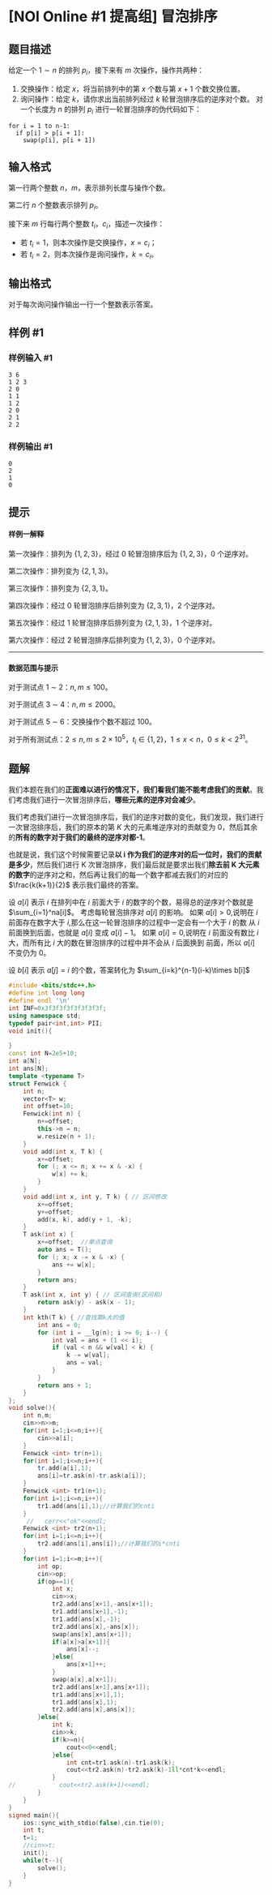 # [NOI Online #1 提高组] 冒泡排序

## 题目描述

给定一个 $1 ∼ n$ 的排列 $p_i$，接下来有 $m$ 次操作，操作共两种：
1. 交换操作：给定 $x$，将当前排列中的第 $x$ 个数与第 $x+1$ 个数交换位置。
2. 询问操作：给定 $k$，请你求出当前排列经过 $k$ 轮冒泡排序后的逆序对个数。
对一个长度为 $n$ 的排列 $p_i$ 进行一轮冒泡排序的伪代码如下：
```
for i = 1 to n-1:
  if p[i] > p[i + 1]:
    swap(p[i], p[i + 1])
```

## 输入格式

第一行两个整数 $n$，$m$，表示排列长度与操作个数。

第二行 $n$ 个整数表示排列 $p_i$。

接下来 $m$ 行每行两个整数 $t_i$，$c_i$，描述一次操作：
- 若 $t_i=1$，则本次操作是交换操作，$x=c_i$；
- 若 $t_i=2$，则本次操作是询问操作，$k=c_i$。

## 输出格式

对于每次询问操作输出一行一个整数表示答案。

## 样例 #1

### 样例输入 #1

```
3 6
1 2 3
2 0
1 1
1 2
2 0
2 1
2 2
```

### 样例输出 #1

```
0
2
1
0
```

## 提示

#### 样例一解释
第一次操作：排列为 $\{1,2,3\}$，经过 0 轮冒泡排序后为 $\{1,2,3\}$，$0$ 个逆序对。

第二次操作：排列变为 $\{2,1,3\}$。

第三次操作：排列变为 $\{2,3,1\}$。

第四次操作：经过 $0$ 轮冒泡排序后排列变为 $\{2,3,1\}$，$2$ 个逆序对。

第五次操作：经过 $1$ 轮冒泡排序后排列变为 $\{2,1,3\}$，$1$ 个逆序对。

第六次操作：经过 $2$ 轮冒泡排序后排列变为 $\{1,2,3\}$，$0$ 个逆序对。

---

#### 数据范围与提示
对于测试点 1 ∼ 2：$n,m \leq 100$。

对于测试点 3 ∼ 4：$n,m \leq 2000$。

对于测试点 5 ∼ 6：交换操作个数不超过 $100$。

对于所有测试点：$2 \leq n,m \leq 2 \times 10^5$，$t_i \in \{1,2\}$，$1 \leq x < n$，$0 \leq k < 2^{31}$。

## 题解
我们本题在我们的**正面难以进行的情况下，我们看我们能不能考虑我们的贡献**。我们考虑我们进行一次冒泡排序后，**哪些元素的逆序对会减少**。

我们考虑我们进行一次冒泡排序后，我们的逆序对数的变化，我们发现，我们进行一次冒泡排序后，我们的原本的第 $K$ 大的元素堆逆序对的贡献变为 0，然后其余的**所有的数字对于我们的最终的逆序对都-1**。

也就是说，我们这个时候需要记录**以 i 作为我们的逆序对的后一位时，我们的贡献是多少**，然后我们进行 K 次冒泡排序，我们最后就是要求出我们**除去前 K 大元素的数字**的逆序对之和，然后再让我们的每一个数字都减去我们的对应的 $\frac{k(k+1)}{2}$ 表示我们最终的答案。

设 $a[i]$ 表示 $i$ 在排列中在 $i$ 前面大于 $i$ 的数字的个数，易得总的逆序对个数就是 $\sum_{i=1}^na[i]$。
考虑每轮冒泡排序对 $a[i]$ 的影响。
如果 $a[i]>0$,说明在 $i$ 前面存在数字大于 $i$,那么在这一轮冒泡排序的过程中一定会有一个大于 $i$ 的数
从 $i$ 前面换到后面，也就是 $a[i]$ 变成 $a[i]-1$。
如果 $a[i]=0$,说明在 $i$ 前面没有数比 $i$ 大，而所有比 $i$ 大的数在冒泡排序的过程中并不会从 $i$ 后面换到
前面，所以 $a[i]$ 不变仍为 0。

设 $b[i]$ 表示 $a[j]=i$ 的个数，答案转化为 $\sum_{i=k}^{n-1}(i-k)\times b[i]$


```cpp
#include <bits/stdc++.h>
#define int long long
#define endl '\n'
int INF=0x3f3f3f3f3f3f3f3f;
using namespace std;
typedef pair<int,int> PII;
void init(){
    
}
const int N=2e5+10;
int a[N];
int ans[N];
template <typename T>
struct Fenwick {
    int n;
    vector<T> w;
    int offset=10;
    Fenwick(int n) {
        n+=offset;
        this->n = n;
        w.resize(n + 1);
    }
    void add(int x, T k) {
        x+=offset;
        for (; x <= n; x += x & -x) {
            w[x] += k;
        }
    }
    void add(int x, int y, T k) { // 区间修改
        x+=offset;
        y+=offset;
        add(x, k), add(y + 1, -k);
    }
    T ask(int x) {
        x+=offset;  //单点查询
        auto ans = T();
        for (; x; x -= x & -x) {
            ans += w[x];
        }
        return ans;
    }
    T ask(int x, int y) { // 区间查询(区间和)
        return ask(y) - ask(x - 1);
    }
    int kth(T k) { //查找第k大的值
        int ans = 0;
        for (int i = __lg(n); i >= 0; i--) {
            int val = ans + (1 << i);
            if (val < n && w[val] < k) {
                k -= w[val];
                ans = val;
            }
        }
        return ans + 1;
    }
};
void solve(){
    int n,m;
    cin>>n>>m;
    for(int i=1;i<=n;i++){
        cin>>a[i];
    }
    Fenwick <int> tr(n+1);
    for(int i=1;i<=n;i++){
        tr.add(a[i],1);
        ans[i]=tr.ask(n)-tr.ask(a[i]);
    }
    Fenwick <int> tr1(n+1);
    for(int i=1;i<=n;i++){
        tr1.add(ans[i],1);//计算我们的cnti
    }
     //   cerr<<"ok"<<endl;
    Fenwick <int> tr2(n+1);
    for(int i=1;i<=n;i++){
        tr2.add(ans[i],ans[i]);//计算我们的i*cnti
    }
    for(int i=1;i<=m;i++){
        int op;
        cin>>op;
        if(op==1){
            int x;
            cin>>x;
            tr2.add(ans[x+1],-ans[x+1]);
            tr1.add(ans[x+1],-1);
            tr1.add(ans[x],-1);
            tr2.add(ans[x],-ans[x]);
            swap(ans[x],ans[x+1]);
            if(a[x]>a[x+1]){
                ans[x]--;
            }else{
                ans[x+1]++;
            }
            swap(a[x],a[x+1]);
            tr2.add(ans[x+1],ans[x+1]);
            tr1.add(ans[x+1],1);
            tr1.add(ans[x],1);
            tr2.add(ans[x],ans[x]);
        }else{
            int k;
            cin>>k;
            if(k>=n){
                cout<<0<<endl;
            }else{
                int cnt=tr1.ask(n)-tr1.ask(k);
                cout<<tr2.ask(n)-tr2.ask(k)-1ll*cnt*k<<endl;
            }
//            cout<<tr2.ask(k+1)<<endl;
        }
    }
}
signed main(){
    ios::sync_with_stdio(false),cin.tie(0);
    int t;
    t=1;
    //cin>>t;
    init();
    while(t--){
        solve();
    }
}
```